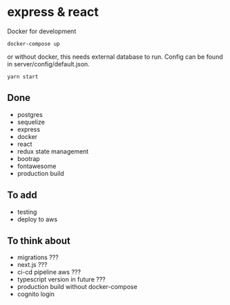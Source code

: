 # express & react

Docker for development

```
docker-compose up
```

or without docker, this needs external database to run.
Config can be found in server/config/default.json.

```
yarn start
```

## Done

-   postgres
-   sequelize
-   express
-   docker
-   react
-   redux state management
-   bootrap
-   fontawesome
-   production build

## To add

-   testing
-   deploy to aws

## To think about

-   migrations ???
-   next.js ???
-   ci-cd pipeline aws ???
-   typescript version in future ???
-   production build without docker-compose
-   cognito login
